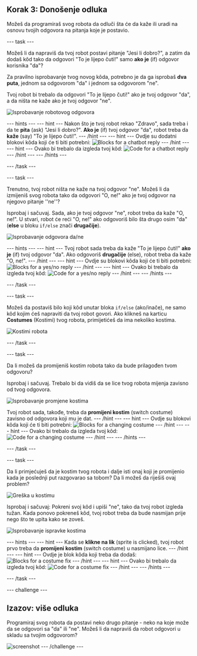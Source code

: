 ## Korak 3: Donošenje odluka

Možeš da programiraš svog robota da odluči šta će da kaže ili uradi na osnovu tvojih odgovora na pitanja koje je postavio.

\--- task \---

Možeš li da napraviš da tvoj robot postavi pitanje "Jesi li dobro?", a zatim da dodaš kôd tako da odgovori "To je lijepo čuti!" samo **ako je** (if) odgovor korisnika "da"?

Za pravilno isprobavanje tvog novog kôda, potrebno je da ga isprobaš **dva puta**, jednom sa odgovorom "da" i jednom sa odgovorom "ne".

Tvoj robot bi trebalo da odgovori "To je lijepo čuti!" ako je tvoj odgovor "da", a da ništa ne kaže ako je tvoj odgovor "ne".

![Isprobavanje robotovog odgovora](images/chatbot-if-test.png)

\--- hints \--- \--- hint \--- Nakon što je tvoj robot rekao "Zdravo", sada treba i da te **pita** (ask) "Jesi li dobro?". **Ako je** (if) tvoj odgovor "da", robot treba da **kaže** (say) "To je lijepo čuti!". \--- /hint \--- \--- hint \--- Ovdje su dodatni blokovi kôda koji će ti biti potrebni: ![Blocks for a chatbot reply](images/chatbot-if-blocks.png) \--- /hint \--- \--- hint \--- Ovako bi trebalo da izgleda tvoj kôd: ![Code for a chatbot reply](images/chatbot-if-code.png) \--- /hint \--- \--- /hints \---

\--- /task \---

\--- task \---

Trenutno, tvoj robot ništa ne kaže na tvoj odgovor "ne". Možeš li da izmijeniš svog robota tako da odgovori "O, ne!" ako je tvoj odgovor na njegovo pitanje ''ne''?

Isprobaj i sačuvaj. Sada, ako je tvoj odgovor "ne", robot treba da kaže "O, ne!". U stvari, robot će reći "O, ne!" ako odgovoriš bilo šta drugo osim "da" (**else** u bloku `if/else` znači **drugačije**).

![Isprobavanje odgovora da/ne](images/chatbot-if-else-test.png)

\--- hints \--- \--- hint \--- Tvoj robot sada treba da kaže "To je lijepo čuti!" **ako je** (if) tvoj odgovor "da". Ako odgovoriš **drugačije** (else), robot treba da kaže "O, ne!". \--- /hint \--- \--- hint \--- Ovdje su blokovi kôda koji će ti biti potrebni: ![Blocks for a yes/no reply](images/chatbot-if-else-blocks.png) \--- /hint \--- \--- hint \--- Ovako bi trebalo da izgleda tvoj kôd: ![Code for a yes/no reply](images/chatbot-if-else-code.png) \--- /hint \--- \--- /hints \---

\--- /task \---

\--- task \---

Možeš da postaviš bilo koji kôd unutar bloka `if/else` (ako/inače), ne samo kôd kojim ćeš napraviti da tvoj robot govori. Ako klikneš na karticu **Costumes** (Kostimi) tvog robota, primijetićeš da ima nekoliko kostima.

![Kostimi robota](images/chatbot-costume-view.png)

\--- /task \---

\--- task \---

Da li možeš da promijeniš kostim robota tako da bude prilagođen tvom odgovoru?

Isprobaj i sačuvaj. Trebalo bi da vidiš da se lice tvog robota mijenja zavisno od tvog odgovora.

![Isprobavanje promjene kostima](images/chatbot-costume-test.png)

Tvoj robot sada, takođe, treba da **promijeni kostim** (switch costume) zavisno od odgovora koji mu je dat. \--- /hint \--- \--- hint \--- Ovdje su blokovi kôda koji će ti biti potrebni: ![Blocks for a changing costume](images/chatbot-costume-blocks.png) \--- /hint \--- \--- hint \--- Ovako bi trebalo da izgleda tvoj kôd: ![Code for a changing costume](images/chatbot-costume-code.png) \--- /hint \--- \--- /hints \---

\--- /task \---

\--- task \---

Da li primjećuješ da je kostim tvog robota i dalje isti onaj koji je promijenio kada je poslednji put razgovarao sa tobom? Da li možeš da riješiš ovaj problem?

![Greška u kostimu](images/chatbot-costume-bug-test.png)

Isprobaj i sačuvaj: Pokreni svoj kôd i upiši "ne", tako da tvoj robot izgleda tužan. Kada ponovo pokreneš kôd, tvoj robot treba da bude nasmijan prije nego što te upita kako se zoveš.

![Isprobavanje ispravke kostima](images/chatbot-costume-fix-test.png)

\--- hints \--- \--- hint \--- Kada se **klikne na lik** (sprite is clicked), tvoj robot prvo treba da **promijeni kostim** (switch costume) u nasmijano lice. \--- /hint \--- \--- hint \--- Ovdje je blok kôda koji treba da dodaš: ![Blocks for a costume fix](images/chatbot-costume-fix-blocks.png) \--- /hint \--- \--- hint \--- Ovako bi trebalo da izgleda tvoj kôd: ![Code for a costume fix](images/chatbot-costume-fix-code.png) \--- /hint \--- \--- /hints \---

\--- /task \---

\--- challenge \---

## Izazov: više odluka

Programiraj svog robota da postavi neko drugo pitanje - neko na koje može da se odgovori sa "da" ili "ne". Možeš li da napraviš da robot odgovori u skladu sa tvojim odgovorom?

![screenshot](images/chatbot-joke.png) \--- /challenge \---